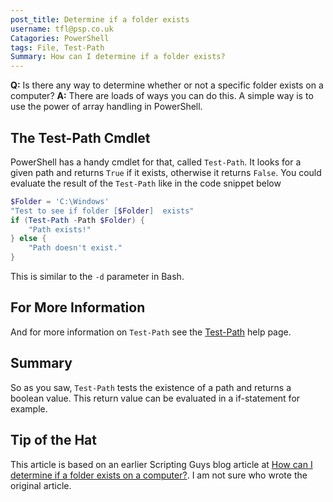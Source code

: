 ```yaml
---
post_title: Determine if a folder exists
username: tfl@psp.co.uk
Catagories: PowerShell
tags: File, Test-Path
Summary: How can I determine if a folder exists?
---
```


**Q:** Is there any way to determine whether or not a specific folder exists on a computer?
**A:**  There are loads of ways you can do this.
A simple way is to use the power of array handling in PowerShell.

## The Test-Path Cmdlet

PowerShell has a handy cmdlet for that, called `Test-Path`.
It looks for a given path and returns `True` if it exists, otherwise it returns `False`.
You could evaluate the result of the `Test-Path` like in the code snippet below 

```powershell
$Folder = 'C:\Windows'
"Test to see if folder [$Folder]  exists"
if (Test-Path -Path $Folder) {
    "Path exists!"
} else {
    "Path doesn't exist."
}
```
This is similar to the `-d` parameter in Bash.

## For More Information

And for more information on `Test-Path` see the [Test-Path](https://docs.microsoft.com/powershell/module/microsoft.powershell.management/test-path) help page.

## Summary

So as you saw, `Test-Path` tests the existence of a path and returns a boolean value.
This return value can be evaluated in a if-statement for example.
## Tip of the Hat

This article is based on an earlier Scripting Guys blog article at [How can I determine if a folder exists on a computer?](https://devblogs.microsoft.com/scripting/how-can-i-determine-if-a-folder-exists-on-a-computer/).
I am not sure who wrote the original article.
